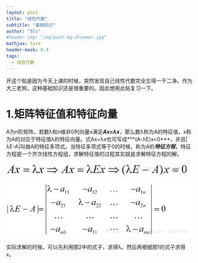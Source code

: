 ```yaml
---
layout: post
title: "线性代数"
subtitle: "基础知识"
author: "Slc"
#header-img: "img/post-bg-dreamer.jpg"
mathjax: ture
header-mask: 0.4
tags:
  - 线性代数
---
```


开这个贴是因为今天上课的时候，突然发现自己线性代数完全忘得一干二净。作为大三老狗，这种基础知识还是很重要的。因此想用此贴复习一下。

# 1.矩阵特征值和特征向量

A为n阶矩阵，若数λ和n维非0列向量x满足***Ax=λx***，那么数λ称为A的特征值，x称为A的对应于特征值λ的特征向量。式Ax=λx也可写成***(A-λE)x=0***，并且\|λE-A\|叫做A的特征多项式。当特征多项式等于0的时候，称为A的***特征方程***，特征方程是一个齐次线性方程组，求解特征值的过程其实就是求解特征方程的解。

![avatar](/img/in-post/linear_algebra/1.png "特征向量定义")

![avatar](/img/in-post/linear_algebra/2.png )

实际求解的时候，可以先利用图2中的式子，求得λ。然后再根据图1的式子求得x。

